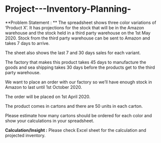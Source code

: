 # Project---Inventory-Planning-

**Problem Statement : **
The spreadsheet shows three color variations of ‘Product X’. It has projections for the stock that will be in the Amazon warehouse and the stock held in a third party warehouse on the 1st May 2020. Stock from the third party warehouse can be sent to Amazon and takes 7 days to arrive.

The sheet also shows the last 7 and 30 days sales for each variant.

The factory that makes this product takes 45 days to manufacture the goods and sea shipping takes 30 days before the products get to the third party warehouse.

We want to place an order with our factory so we’ll have enough stock in Amazon to last until 1st October 2020.

The order will be placed on 1st April 2020.

The product comes in cartons and there are 50 units in each carton.

Please estimate how many cartons should be ordered for each color and show your calculations in your spreadsheet.


**Calculation/Insight :** Please check Excel sheet for the calculation and projected inventory.
